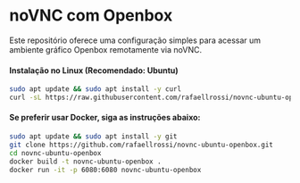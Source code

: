 # noVNC com Openbox

Este repositório oferece uma configuração simples para acessar um ambiente gráfico Openbox remotamente via noVNC.


#### Instalação no Linux (Recomendado: Ubuntu)
```bash
sudo apt update && sudo apt install -y curl
curl -sL https://raw.githubusercontent.com/rafaellrossi/novnc-ubuntu-openbox/main/install.sh | sudo bash
```
#### Se preferir usar Docker, siga as instruções abaixo:
```bash
sudo apt update && sudo apt install -y git
git clone https://github.com/rafaellrossi/novnc-ubuntu-openbox.git
cd novnc-ubuntu-openbox
docker build -t novnc-ubuntu-openbox .
docker run -it -p 6080:6080 novnc-ubuntu-openbox
```
